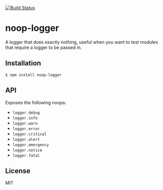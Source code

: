 [![Build Status](https://circleci.com/gh/segmentio/noop-logger.png?circle-token=3281390270513cae0e50fd18b8d972eb48a56879)](https://circleci.com/gh/segmentio/noop-logger)

# noop-logger

  A logger that does exactly nothing, useful when you want to test modules that require a logger to be passed in.

## Installation

    $ npm install noop-logger

## API

  Exposes the following noops:

  - `logger.debug`
  - `logger.info`
  - `logger.warn`
  - `logger.error`
  - `logger.critical`
  - `logger.alert`
  - `logger.emergency`
  - `logger.notice`
  - `logger.fatal`

## License

  MIT
